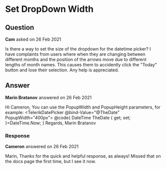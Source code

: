 # Set DropDown Width

## Question

**Cam** asked on 26 Feb 2021

Is there a way to set the size of the dropdown for the datetime picker? I have complaints from users where when they are changing between different months and the position of the arrows move due to different lengths of month names. This causes them to accidently click the "Today" button and lose their selection. Any help is appreciated.

## Answer

**Marin Bratanov** answered on 26 Feb 2021

Hi Cameron, You can use the PopupWidth and PopupHeight parameters, for example: <TelerikDatePicker @bind-Value="@TheDate" PopupWidth="400px"> </TelerikDatePicker> @code{
DateTime TheDate { get; set; }=DateTime.Now;
} Regards, Marin Bratanov

### Response

**Cameron** answered on 26 Feb 2021

Marin, Thanks for the quick and helpful response, as always! Missed that on the docs page the first time, but I see it now.

